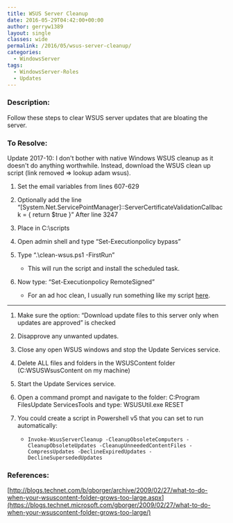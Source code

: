 ```yaml
---
title: WSUS Server Cleanup
date: 2016-05-29T04:42:00+00:00
author: gerryw1389
layout: single
classes: wide
permalink: /2016/05/wsus-server-cleanup/
categories:
  - WindowsServer
tags:
  - WindowsServer-Roles
  - Updates
---
```

<!--more-->

### Description:

Follow these steps to clear WSUS server updates that are bloating the server.

### To Resolve:

Update 2017-10: I don't bother with native Windows WSUS cleanup as it doesn't do anything worthwhile. Instead, download the WSUS clean up script (link removed => lookup adam wsus).

1. Set the email variables from lines 607-629

2. Optionally add the line &#8220;[System.Net.ServicePointManager]::ServerCertificateValidationCallback = { return $true }&#8221; After line 3247

3. Place in C:\scripts

4. Open admin shell and type &#8220;Set-Executionpolicy bypass&#8221;

5. Type &#8220;.\clean-wsus.ps1 -FirstRun&#8221;

   - This will run the script and install the scheduled task.

6. Now type: &#8220;Set-Executionpolicy RemoteSigned&#8221;

   - For an ad hoc clean, I usually run something like my script [here](https://github.com/gerryw1389/powershell/blob/master/gwApplications/Public/Invoke-WSUSCleanup.ps1).

---

1. Make sure the option: &#8220;Download update files to this server only when updates are approved&#8221; is checked

2. Disapprove any unwanted updates.

3. Close any open WSUS windows and stop the Update Services service.

4. Delete ALL files and folders in the WSUSContent folder (C:WSUSWsusContent on my machine)

5. Start the Update Services service.

6. Open a command prompt and navigate to the folder: C:Program FilesUpdate ServicesTools and type: WSUSUtil.exe RESET

7. You could create a script in Powershell v5 that you can set to run automatically:

   - `Invoke-WsusServerCleanup -CleanupObsoleteComputers -CleanupObsoleteUpdates -CleanupUnneededContentFiles -CompressUpdates -DeclineExpiredUpdates -DeclineSupersededUpdates`

### References:

[http://blogs.technet.com/b/gborger/archive/2009/02/27/what-to-do-when-your-wsuscontent-folder-grows-too-large.aspx](https://blogs.technet.microsoft.com/gborger/2009/02/27/what-to-do-when-your-wsuscontent-folder-grows-too-large/)